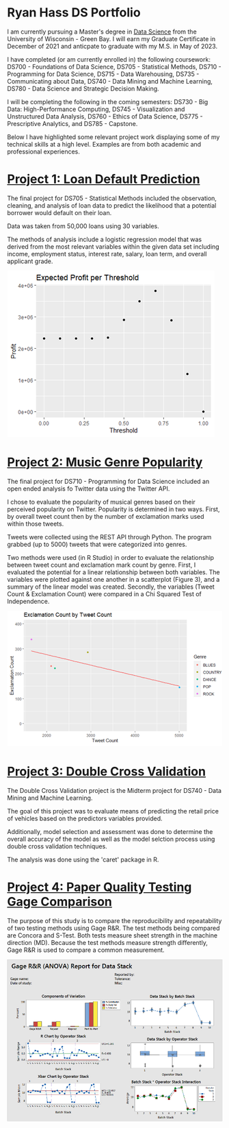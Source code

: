 # Ryan Hass DS Portfolio

I am currently pursuing a Master's degree in [Data Science](https://datasciencedegree.wisconsin.edu/) from the University of Wisconsin - Green Bay. I will earn my Graduate Certificate in December of 2021 and anticpate to graduate with my M.S. in May of 2023.

I have completed (or am currently enrolled in) the following coursework: DS700 - Foundations of Data Science, DS705 - Statistical Methods, DS710 - Programming for Data Science, DS715 - Data Warehousing, DS735 - Communicating about Data, DS740 - Data Mining and Machine Learning, DS780 - Data Science and Strategic Decision Making.

I will be completing the following in the coming semesters: DS730 - Big Data: High-Performance Computing, DS745 - Visualization and Unstructured Data Analysis, DS760 - Ethics of Data Science, DS775 - Prescriptive Analytics, and DS785 - Capstone.

Below I have highlighted some relevant project work displaying some of my technical skills at a high level. Examples are from both academic and professional experiences.

# [Project 1: Loan Default Prediction](https://github.com/hassrm08/Loan_Predict)

The final project for DS705 - Statistical Methods included the observation, cleaning, and analysis of loan data to predict the likelihood that a potential borrower would default on their loan.

Data was taken from 50,000 loans using 30 variables.

The methods of analysis include a logistic regression model that was derived from the most relevant variables within the given data set including income, employment status, interest rate, salary, loan term, and overall applicant grade.

![](images/Loan%20Default%20Profit%20Threshold.png)

# [Project 2: Music Genre Popularity](https://github.com/hassrm08/Genre_Twitter_Analysis)

The final project for DS710 - Programming for Data Science included an open ended analysis fo Twitter data using the Twitter API.

I chose to evaluate the popularity of musical genres based on their perceived popularity on Twitter. Popularity is determined in two ways. First, by overall tweet count then by the number of exclamation marks used within those tweets.

Tweets were collected using the REST API through Python. The program grabbed (up to 5000) tweets that were categorized into genres.

Two methods were used (in R Studio) in order to evaluate the relationship between tweet count and exclamation mark count by genre. First, I evaluated the potential for a linear relationship between both variables. The variables were plotted against one another in a scatterplot (Figure 3), and a summary of the linear model was created. Secondly, the variables (Tweet Count & Exclamation Count) were compared in a Chi Squared Test of Independence.

![](images/Exclaims%20by%20Tweet.png)

# [Project 3: Double Cross Validation](https://github.com/hassrm08/Double_CV)

The Double Cross Validation project is the Midterm project for DS740 - Data Mining and Machine Learning.

The goal of this project was to evaluate means of predicting the retail price of vehicles based on the predictors variables provided.

Additionally, model selection and assessment was done to determine the overall accuracy of the model as well as the model selction process using double cross validation techniques.

The analysis was done using the 'caret' package in R.

# [Project 4: Paper Quality Testing Gage Comparison](https://github.com/hassrm08/GBP_Data_Analysis)

The purpose of this study is to compare the reproducibility and repeatability of two testing methods using Gage R&R. The test methods being compared are Concora and S-Test.  Both tests measure sheet strength in the machine direction (MD).  Because the test methods measure strength differently, Gage R&R is used to compare a common measurement.

![](images/Gage%20Report.gif)
